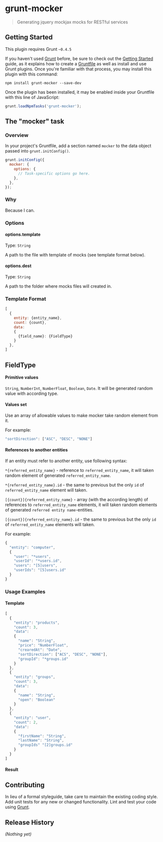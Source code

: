 # grunt-mocker

> Generating jquery mockjax mocks for RESTful services

## Getting Started
This plugin requires Grunt `~0.4.5`

If you haven't used [Grunt](http://gruntjs.com/) before, be sure to check out the [Getting Started](http://gruntjs.com/getting-started) guide, as it explains how to create a [Gruntfile](http://gruntjs.com/sample-gruntfile) as well as install and use Grunt plugins. Once you're familiar with that process, you may install this plugin with this command:

```shell
npm install grunt-mocker --save-dev
```

Once the plugin has been installed, it may be enabled inside your Gruntfile with this line of JavaScript:

```js
grunt.loadNpmTasks('grunt-mocker');
```

## The "mocker" task

### Overview
In your project's Gruntfile, add a section named `mocker` to the data object passed into `grunt.initConfig()`.

```js
grunt.initConfig({
  mocker: {
    options: {
      // Task-specific options go here.
    },
  },
});
```

### Why

Because I can.

### Options

#### options.template
Type: `String`

A path to the file with template of mocks (see template format below).

#### options.dest
Type: `String`

A path to the folder where mocks files will created in.

### Template Format

```js
[
  {
    entity: {entity_name},
    count: {count},
    data: 
    {
      {field_name}: {FieldType}
    }
  },
]
```
## FieldType

#### Primitive values

`String`, `NumberInt`, `NumberFloat`, `Boolean`, `Date`. 
It will be generated random value with according type.

#### Values set

Use an array of allowable values to make mocker take random element from it.

For example: 

```js
"sortDirection": ["ASC", "DESC", "NONE"]
```

#### References to another entities

If an entity must refer to another entity, use following syntax: 

`*{referred_entity_name}` - reference to `referred_entity_name`, it will taken random element of generated `referred_entity_name`.

`*{referred_entity_name}.id` - the same to previous but the only `id` of `referred_entity_name` element will taken.

`[{count}]{referred_entity_name}` - array (with the according length) of references to `referred_entity_name` elements, it will taken random elements of generated `referred entity name`-entities. 

`[{count}]{referred_entity_name}.id` - the same to previous but the only `id` of `referred_entity_name` elements will taken.

For example: 

```js
{
  "entity": "computer",
  {
    "user": "*users",
    "userId": "*users.id",
    "users": "[5]users",
    "userIds": "[5]users.id"
  }
}
```


### Usage Examples

#### Template

```js
[
  {
    "entity": "products",
    "count": 3,
    "data": 
    {
      "name": "String",
      "price": "NumberFloat",
      "crearedAt": "Date",
      "sortDirection": ["ACS", "DESC", "NONE"],
      "groupId": "*groups.id"
    }
  },
  {
    "entity": "groups",
    "count": 3,
    "data": 
    {
      "name": "String",
      "open": "Boolean"
    }
  },
  {
    "entity": "user",
    "count": 2,
    "data": 
    {
      "firstName": "String",
      "lastName": "String",
      "groupIds" "[2]groups.id"
    }
  }
]
```

#### Result


## Contributing
In lieu of a formal styleguide, take care to maintain the existing coding style. Add unit tests for any new or changed functionality. Lint and test your code using [Grunt](http://gruntjs.com/).

## Release History
_(Nothing yet)_
